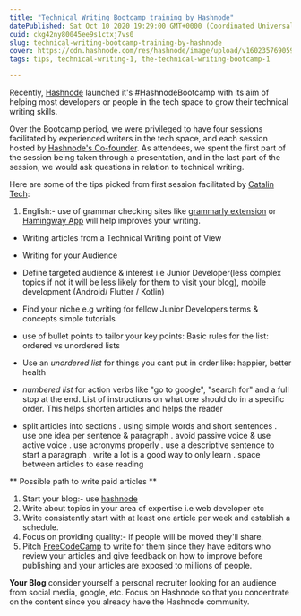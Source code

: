 ```yaml
---
title: "Technical Writing Bootcamp training by Hashnode"
datePublished: Sat Oct 10 2020 19:29:00 GMT+0000 (Coordinated Universal Time)
cuid: ckg42ny80045ee9s1ctxj7vs0
slug: technical-writing-bootcamp-training-by-hashnode
cover: https://cdn.hashnode.com/res/hashnode/image/upload/v1602357690592/OsrfBU9FW.png
tags: tips, technical-writing-1, the-technical-writing-bootcamp-1

---
```


Recently, [Hashnode](hashnode.com) launched it's #HashnodeBootcamp with its aim of helping most developers or people in the tech space to grow their technical writing skills.

Over the Bootcamp period, we were privileged to have four sessions facilitated by experienced writers in the tech space, and each session hosted by [Hashnode's Co-founder](https://hashnode.com/@sandeep). As attendees, we spent the first part of the session being taken through a presentation, and in the last part of the session, we would ask questions in relation to technical writing.

Here are some of the tips picked from first session facilitated by [Catalin Tech](https://catalins.tech/): 
1. English:- use of grammar checking sites like [grammarly extension](grammarly.com) or [Hamingway App](http://www.hemingwayapp.com/) will help improves your writing.

- Writing articles from a Technical Writing point of View
- Writing for your Audience
- Define targeted audience & interest i.e Junior Developer(less complex topics if not it will be less likely for them to visit your blog), mobile development (Android/ Flutter / Kotlin)
- Find your niche e.g writing for fellow Junior Developers 
                terms & concepts
                simple tutorials
- use of bullet points to tailor your key points:
        Basic rules for the list: ordered vs unordered lists
- Use an *unordered list* for things you cant put in order like: happier, better health
- *numbered list* for action verbs like "go to google", "search for" and a full stop at the end.  List of instructions on what one should do in a specific order. This helps shorten articles and helps the reader

- split articles into sections 
   . using simple words and short sentences
   . use one idea per sentence & paragraph
   . avoid passive voice & use active voice
   . use acronyms properly
   . use a descriptive sentence to start a paragraph
   . write a lot is a good way to only learn 
   . space between articles to ease reading

** Possible path to write paid articles **

1. Start your blog:- use [hashnode](hashnode.com)
2. Write about topics in your area of expertise i.e web developer etc
3. Write consistently start with at least one article per week and establish a schedule.
4. Focus on providing quality:- if people will be moved they'll share.
5. Pitch [FreeCodeCamp](freecodecamp.org) to write for them since they have editors who review your articles and give feedback on how to improve before publishing and your articles are exposed to millions of people.
 

**Your Blog**
consider yourself a personal recruiter looking for an audience from social media, google, etc.
Focus on Hashnode so that you concentrate on the content since you already have the Hashnode community.
 


